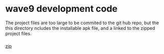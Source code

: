 # wave9 development code
The project files are too large to be commited to the git hub repo, but the this directory ncludes the installable apk file, and a linked to the zipped project files.
###
[zip](https://drive.google.com/open?id=0B1rrZqm7VUEXUDJaVHRYemE3dm8)